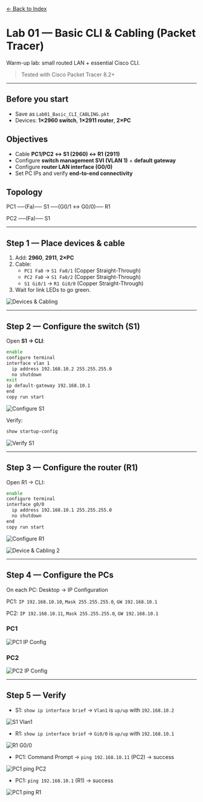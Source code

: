 [← Back to Index](../../README.md)

# Lab 01 — Basic CLI & Cabling (Packet Tracer)

Warm-up lab: small routed LAN + essential Cisco CLI.

> Tested with Cisco Packet Tracer 8.2+

---

## Before you start
- Save as `Lab01_Basic_CLI_CABLING.pkt`
- Devices: **1×2960 switch**, **1×2911 router**, **2×PC**

## Objectives
- Cable **PC1/PC2 ↔ S1 (2960) ↔ R1 (2911)**
- Configure **switch management SVI (VLAN 1)** + **default gateway**
- Configure **router LAN interface (G0/0)**
- Set PC IPs and verify **end-to-end connectivity**

## Topology
PC1 ──(Fa)── S1 ──(G0/1 ↔ G0/0)── R1

PC2 ──(Fa)── S1

---

## Step 1 — Place devices & cable
1. Add: **2960**, **2911**, **2×PC**
2. Cable:
   - `PC1 Fa0` → `S1 Fa0/1` (Copper Straight-Through)
   - `PC2 Fa0` → `S1 Fa0/2` (Copper Straight-Through)
   - `S1 Gi0/1` → `R1 Gi0/0` (Copper Straight-Through)
3. Wait for link LEDs to go green.

![Devices & Cabling](https://raw.githubusercontent.com/ProJensen/Network-Packet-Tracer-Labs/refs/heads/main/labs/01-basic-cli-and-cabling/screenshots/Place_Devices_Cable.png)

---

## Step 2 — Configure the switch (S1)
Open **S1 → CLI**:

```bash
enable
configure terminal
interface vlan 1
  ip address 192.168.10.2 255.255.255.0
  no shutdown
exit
ip default-gateway 192.168.10.1
end
copy run start
```
![Configure S1](https://raw.githubusercontent.com/ProJensen/Network-Packet-Tracer-Labs/refs/heads/main/labs/01-basic-cli-and-cabling/screenshots/Configure_S1.png)

Verify:

```bash
show startup-config
```
![Verify S1](https://raw.githubusercontent.com/ProJensen/Network-Packet-Tracer-Labs/refs/heads/main/labs/01-basic-cli-and-cabling/screenshots/Verify_S1.png)

---

## Step 3 — Configure the router (R1)

Open R1 → CLI:

```bash
enable
configure terminal
interface g0/0
  ip address 192.168.10.1 255.255.255.0
  no shutdown
end
copy run start
```

![Configure R1](https://raw.githubusercontent.com/ProJensen/Network-Packet-Tracer-Labs/refs/heads/main/labs/01-basic-cli-and-cabling/screenshots/Configure_R1.png)

![Device & Cabling 2](https://raw.githubusercontent.com/ProJensen/Network-Packet-Tracer-Labs/refs/heads/main/labs/01-basic-cli-and-cabling/screenshots/Place_Devices_Cable_2.png)

---

## Step 4 — Configure the PCs

On each PC: Desktop → IP Configuration

PC1: `IP 192.168.10.10`, `Mask 255.255.255.0`, `GW 192.168.10.1`

PC2: `IP 192.168.10.11`, `Mask 255.255.255.0`, `GW 192.168.10.1`

### PC1
![PC1 IP Config](https://raw.githubusercontent.com/ProJensen/Network-Packet-Tracer-Labs/refs/heads/main/labs/01-basic-cli-and-cabling/screenshots/PC1_IP.%20Config.png)

### PC2
![PC2 IP Config](https://raw.githubusercontent.com/ProJensen/Network-Packet-Tracer-Labs/refs/heads/main/labs/01-basic-cli-and-cabling/screenshots/PC2_IP%20Config.png)

---

## Step 5 — Verify

   - S1: `show ip interface brief` → `Vlan1` is `up/up` with `192.168.10.2`

![S1 Vlan1](https://raw.githubusercontent.com/ProJensen/Network-Packet-Tracer-Labs/refs/heads/main/labs/01-basic-cli-and-cabling/screenshots/S1_Vlan1.png)

   - R1: `show ip interface brief` → `Gi0/0` is `up/up` with `192.168.10.1`

![R1 G0/0](https://github.com/ProJensen/Network-Packet-Tracer-Labs/blob/main/labs/01-basic-cli-and-cabling/screenshots/R1_G0%3A0.png)

   - PC1: Command Prompt → `ping 192.168.10.11` (PC2) → success

![PC1 ping PC2](https://raw.githubusercontent.com/ProJensen/Network-Packet-Tracer-Labs/refs/heads/main/labs/01-basic-cli-and-cabling/screenshots/PC1_ping_PC2.png)

   - PC1: `ping 192.168.10.1` (R1) → success

![PC1 ping R1](https://raw.githubusercontent.com/ProJensen/Network-Packet-Tracer-Labs/refs/heads/main/labs/01-basic-cli-and-cabling/screenshots/PC1_ping_R1.png)

